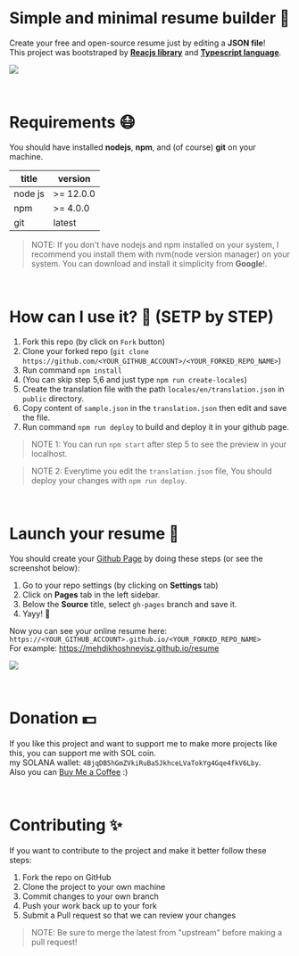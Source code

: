 # Simple and minimal resume builder 📄
Create your free and open-source resume just by editing a **JSON file**!\
This project was bootstraped by [**Reacjs library**](https://reactjs.org/) and [**Typescript language**](https://www.typescriptlang.org/).

![](https://mehdikhoshnevisz.github.io/resume/preview.png)

<br/>

# Requirements 😷
You should have installed **nodejs**, **npm**, and (of course) **git** on your machine.

title         | version
------------- | -------------
node js       | >= 12.0.0
npm           | >= 4.0.0
git           | latest

> NOTE: If you don't have nodejs and npm installed on your system, I recommend you install them with nvm(node version manager) on your system.
You can download and install it simplicity from **Google**!.

<br/>

# How can I use it? 🤔 (SETP by STEP)
1. Fork this repo (by click on ``Fork`` button)
2. Clone your forked repo (```git clone https://github.com/<YOUR_GITHUB_ACCOUNT>/<YOUR_FORKED_REPO_NAME>```)
3. Run command ```npm install```
4. (You can skip step 5,6 and just type ```npm run create-locales```)
5. Create the translation file with the path ```locales/en/translation.json``` in ```public``` directory.
6. Copy content of `sample.json` in the ```translation.json``` then edit and save the file.
7. Run command ```npm run deploy``` to build and deploy it in your github page.

> NOTE 1: You can run ```npm start``` after step 5 to see the preview in your localhost.

> NOTE 2: Everytime you edit the ```translation.json``` file, You should deploy your changes with ```npm run deploy```.

<br/>

# Launch your resume 🚀


You should create your [Github Page](https://pages.github.com/) by doing these steps (or see the screenshot below):
1. Go to your repo settings (by clicking on **Settings** tab)
2. Click on **Pages** tab in the left sidebar.
3. Below the **Source** title, select ```gh-pages``` branch and save it.
4. Yayy! 🥳

Now you can see your online resume here: ```https://<YOUR_GITHUB_ACCOUNT>.github.io/<YOUR_FORKED_REPO_NAME>```\
For example: https://mehdikhoshnevisz.github.io/resume

![](https://mehdikhoshnevisz.github.io/resume/create-github-page.gif)

<br/>

# Donation 💵
If you like this project and want to support me to make more projects like this, you can support me with SOL coin.\
my SOLANA wallet: ```4BjqDB5hGmZVkiRuBa5JkhceLVaTokYg4Gqe4fkV6Lby```.\
Also you can [Buy Me a Coffee](https://www.buymeacoffee.com/imehdi) :)

<br/>

# Contributing ✨
If you want to contribute to the project and make it better follow these steps:

1. Fork the repo on GitHub
2. Clone the project to your own machine
3. Commit changes to your own branch
4. Push your work back up to your fork
5. Submit a Pull request so that we can review your changes

> NOTE: Be sure to merge the latest from "upstream" before making a pull request!
